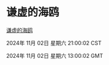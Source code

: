 # 谦虚的海鸥
[谦虚的海鸥](http://219.139.197.74:56308/qxdho/course/base/hotlink/index.php)

2024年 11月 02日 星期六 21:00:02 CST

2024年 11月 02日 星期六 13:00:02 GMT
